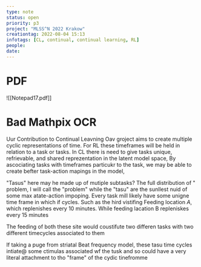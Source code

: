 ```yaml
---
type: note
status: open
priority: p3
project: "MLSS^N 2022 Krakow"
creationtag: 2022-08-04 15:13
infotags: [CL, continual, continual learning, RL]
people:
date:
---
```


# PDF
![[Notepad17.pdf]]

# Bad Mathpix OCR

Uur Contribution to Continual Leavning
Oav groject aims to create multiple cyclic representations of time. For RL these timeframes will be held in relation to a task or tasks.
In CL there is need to give tasks unique, refrievable, and shared reprezentation in the latent model space, By ascociating tasks with timeframes particukr to the task, we may be able to create befter task-action mapings in the model,

"Tasus" here may he made up of mutiple subtasks? The full distribution of " problem, I will call the "problem" while the "tasu" are the sunllest nuid of some max atate-action impoping. Every task mill likely have some unigne time frame in which if cycles. Such as the hird vistifing Feeding location $A$, which replenishes every 10 minutes.
While feeding lacation B repleniskes every 15 minutes

The feeding of both these site would coustifute two differen tasks with two different timecycles associated to them

If taking a puge from striatal Beat frequency model, these tasu time cycles intiate@ some ctimulas associated wf the tusk and so could have a very literal attachment to tho "frame" of the cydic tinefromme